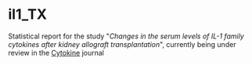 # il1_TX
Statistical report for the study "*Changes in the serum levels of IL-1 family cytokines after kidney allograft transplantation*", currently being under review in the [Cytokine](https://www.sciencedirect.com/journal/cytokine) journal
